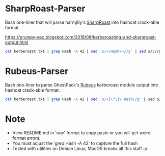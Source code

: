 # SharpRoast-Parser
Bash one-liner that will parse harmj0y's [SharpRoast](https://github.com/GhostPack/SharpRoast) into hashcat crack-able format.

https://grumpy-sec.blogspot.com/2018/08/kerberoasting-and-sharproast-output.html

```bash
cat kerberoast.txt | grep Hash -A 42 | sed 's/\<Hash\>//g' | sed s/://g | sed s/--//g | sed -r 's/\s+//g' | tr '\n' ' ' | sed 's/\s//g' | sed 's/$k\{1,\}/\'$'\n&/g'
```

# Rubeus-Parser
Bash one-liner to parse GhostPack's [Rubeus](https://github.com/GhostPack/Rubeus) kerberoast module output into hashcat crack-able format.

```bash
cat kerberoast.txt | grep Hash -A 42 | sed 's/\[\*\]\ Hash//g' | sed s/://g | sed s/--//g | sed -r 's/\s+//g' | tr '\n' ' ' | sed 's/\s//g' | sed 's/$k\{1,\}/\'$'\n&/g'
```

# Note
- View README.md in 'raw' format to copy paste or you will get weird format errors.
- You must adjust the 'grep Hash -A 42' to capture the full hash
- Tested with utilities on Debian Linux, MacOS breaks all this stuff :p
